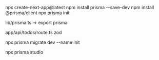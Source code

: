 npx create-next-app@latest
npm install prisma --save-dev
npm install @prisma/client 
npx prisma init

lib/prisma.ts -> export prisma

app/api/todos/route.ts 
zod

npx prisma migrate dev --name init

npx prisma studio